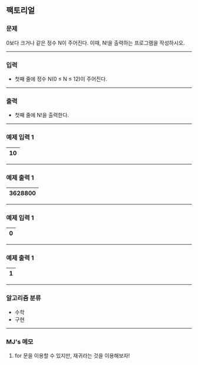 팩토리얼
-------------
### 문제

0보다 크거나 같은 정수 N이 주어진다. 이때, N!을 출력하는 프로그램을 작성하시오.

- - -

### 입력
* 첫째 줄에 정수 N(0 ≤ N ≤ 12)이 주어진다.

- - -

### 출력
* 첫째 줄에 N!을 출력한다.

- - -

### 예제 입력 1
|10|
|:---|

- - -

### 예제 출력 1
|3628800|
|:---|

- - -

### 예제 입력 1
|0|
|:---|

- - -

### 예제 출력 1
|1|
|:---|

- - -

### 알고리즘 분류
* 수학
* 구현

- - -

### MJ's 메모
1. for 문을 이용할 수 있지만, 재귀라는 것을 이용해보자!